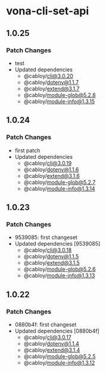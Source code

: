 # vona-cli-set-api

## 1.0.25

### Patch Changes

- test
- Updated dependencies
  - @cabloy/cli@3.0.20
  - @cabloy/dotenv@1.1.7
  - @cabloy/extend@3.1.7
  - @cabloy/module-glob@5.2.8
  - @cabloy/module-info@1.3.15

## 1.0.24

### Patch Changes

- first patch
- Updated dependencies
  - @cabloy/cli@3.0.19
  - @cabloy/dotenv@1.1.6
  - @cabloy/extend@3.1.6
  - @cabloy/module-glob@5.2.7
  - @cabloy/module-info@1.3.14

## 1.0.23

### Patch Changes

- 9539085: first changeset
- Updated dependencies [9539085]
  - @cabloy/cli@3.0.18
  - @cabloy/dotenv@1.1.5
  - @cabloy/extend@3.1.5
  - @cabloy/module-glob@5.2.6
  - @cabloy/module-info@1.3.13

## 1.0.22

### Patch Changes

- 0880b4f: first changeset
- Updated dependencies [0880b4f]
  - @cabloy/cli@3.0.17
  - @cabloy/dotenv@1.1.4
  - @cabloy/extend@3.1.4
  - @cabloy/module-glob@5.2.5
  - @cabloy/module-info@1.3.12
